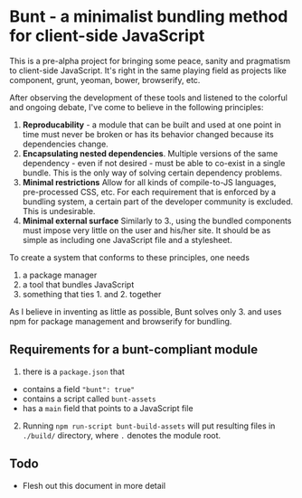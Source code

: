 # Bunt - a minimalist bundling method for client-side JavaScript

This is a pre-alpha project for bringing some peace, sanity and
pragmatism to client-side JavaScript. It's right in the same playing
field as projects like component, grunt, yeoman, bower, browserify, etc.

After observing the development of these tools and listened to the
colorful and ongoing debate, I've come to believe in the following
principles:

1. **Reproducability** - a module that can be built and used at one
point in time must never be broken or has its behavior changed because
its dependencies change.
2. **Encapsulating nested dependencies**. Multiple versions of the same
dependency - even if not desired - must be able to co-exist in a single
bundle. This is the only way of solving certain dependency problems.
3. **Minimal restrictions** Allow for all kinds of compile-to-JS
languages, pre-processed CSS, etc. For each requirement that is enforced
by a bundling system, a certain part of the developer community is
excluded. This is undesirable. 
4. **Minimal external surface** Similarly to 3., using the bundled
components must impose very little on the user and his/her site. It
should be as simple as including one JavaScript file and a stylesheet.

To create a system that conforms to these principles, one needs

1. a package manager
2. a tool that bundles JavaScript
3. something that ties 1. and 2. together

As I believe in inventing as little as possible, Bunt solves only
3. and uses npm for package management and browserify for bundling.

## Requirements for a bunt-compliant module

1. there is a `package.json` that
  - contains a field `"bunt": true"`
  - contains a script called `bunt-assets`
  - has a `main` field that points to a JavaScript file
2. Running `npm run-script bunt-build-assets` will put resulting files
in `./build/` directory, where `.` denotes the module root.

## Todo

- Flesh out this document in more detail
